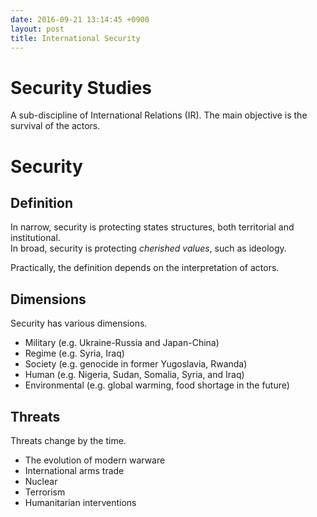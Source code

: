 ```yaml
---
date: 2016-09-21 13:14:45 +0900
layout: post
title: International Security
---
```

# Security Studies
A sub-discipline of International Relations (IR).
The main objective is the survival of the actors.

# Security

## Definition
In narrow, security is protecting states structures, both territorial and
institutional.  
In broad, security is protecting _cherished values_, such as ideology.

Practically, the definition depends on the interpretation of actors.

## Dimensions

Security has various dimensions.

* Military (e.g. Ukraine-Russia and Japan-China)
* Regime (e.g. Syria, Iraq)
* Society (e.g. genocide in former Yugoslavia, Rwanda)
* Human (e.g. Nigeria, Sudan, Somalia, Syria, and Iraq)
* Environmental (e.g. global warming, food shortage in the future)

## Threats

Threats change by the time.

* The evolution of modern warware
* International arms trade
* Nuclear
* Terrorism
* Humanitarian interventions
